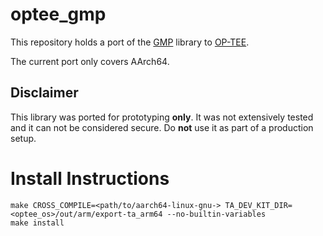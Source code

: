 # optee_gmp
This repository holds a port of the [GMP](https://gmplib.org) library to [OP-TEE](https://www.op-tee.org).

The current port only covers AArch64.

## Disclaimer
This library was ported for prototyping **only**. It was not extensively tested and it can not be considered secure.
Do **not** use it as part of a production setup.

# Install Instructions
    make CROSS_COMPILE=<path/to/aarch64-linux-gnu-> TA_DEV_KIT_DIR=<optee_os>/out/arm/export-ta_arm64 --no-builtin-variables
    make install